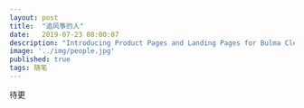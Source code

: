 ```yaml
---
layout: post
title:  "追风筝的人"
date:   2019-07-23 08:00:07
description: "Introducing Product Pages and Landing Pages for Bulma Clean Theme"
image: '../img/people.jpg'
published: true
tags: 随笔
---
```


待更

